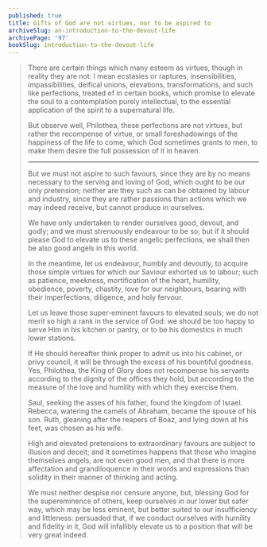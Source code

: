 ```yaml
---
published: true
title: Gifts of God are not virtues, nor to be aspired to
archiveSlug: an-introduction-to-the-devout-life
archivePage: '97'
bookSlug: introduction-to-the-devout-life
---
```


> There are certain things which many esteem as virtues, though in reality they are not: I mean ecstasies or raptures, insensibilities, impassibilities, deifical unions, elevations, transformations, and such like perfections, treated of in certain books, which promise to elevate the soul to a contemplation purely intellectual, to the essential application of the spirit to a supernatural life.
>
> But observe well, Philothea, these perfections are not virtues, but rather the recompense of virtue, or small foreshadowings of the happiness of the life to come, which God sometimes grants to men, to make them desire the full possession of it in heaven.
>
> ---
>
> But we must not aspire to such favours, since they are by no means necessary to the serving and loving of God, which ought to be our only pretension; neither are they such as can be obtained by labour and industry, since they are rather passions than actions which we may indeed receive, but cannot produce in ourselves.
>
> We have only undertaken to render ourselves good, devout, and godly; and we must strenuously endeavour to be so; but if it should please God to elevate us to these angelic perfections, we shall then be also good angels in this world.
>
> In the meantime, let us endeavour, humbly and devoutly, to acquire those simple virtues for which our Saviour exhorted us to labour; such as patience, meekness, mortification of the heart, humility, obedience, poverty, chastity, love for our neighbours, bearing with their imperfections, diligence, and holy fervour.
>
> Let us leave those super-eminent favours to elevated souls; we do not merit so high a rank in the service of God: we should be too happy to serve Him in his kitchen or pantry, or to be his domestics in much lower stations.
>
> If He should hereafter think proper to admit us into his cabinet, or privy council, it will be through the excess of his bountiful goodness. Yes, Philothea, the King of Glory does not recompense his servants according to the dignity of the offices they hold, but according to the measure of the love and humility with which they exercise them.
>
> Saul, seeking the asses of his father, found the kingdom of Israel. Rebecca, watering the camels of Abraham, became the spouse of his son. Ruth, gleaning after the reapers of Boaz, and lying down at his feet, was chosen as his wife.
>
> High and elevated pretensions to extraordinary favours are subject to illusion and deceit; and it sometimes happens that those who imagine themselves angels, are not even good men, and that there is more affectation and grandiloquence in their words and expressions than solidity in their manner of thinking and acting.
>
> We must neither despise nor censure anyone, but, blessing God for the supereminence of others, keep ourselves in our lower but safer way, which may be less eminent, but better suited to our insufficiency and littleness: persuaded that, if we conduct ourselves with humility and fidelity in it, God will infallibly elevate us to a position that will be very great indeed.

